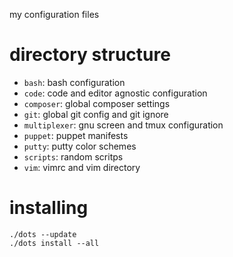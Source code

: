 my configuration files

# directory structure
- <code>bash</code>: bash configuration
- <code>code</code>: code and editor agnostic configuration
- <code>composer</code>: global composer settings
- <code>git</code>: global git config and git ignore
- <code>multiplexer</code>: gnu screen and tmux configuration
- <code>puppet</code>: puppet manifests
- <code>putty</code>: putty color schemes
- <code>scripts</code>: random scritps
- <code>vim</code>: vimrc and vim directory

# installing
```text
./dots --update
./dots install --all
```

